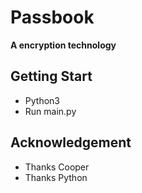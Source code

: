 # Passbook
**A encryption technology**

## Getting Start
- Python3
- Run main.py

## Acknowledgement
- Thanks Cooper
-    Thanks Python
